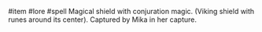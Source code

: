 #item #lore #spell 
Magical shield with conjuration magic. (Viking shield with runes around its center). Captured by Mika in her capture.